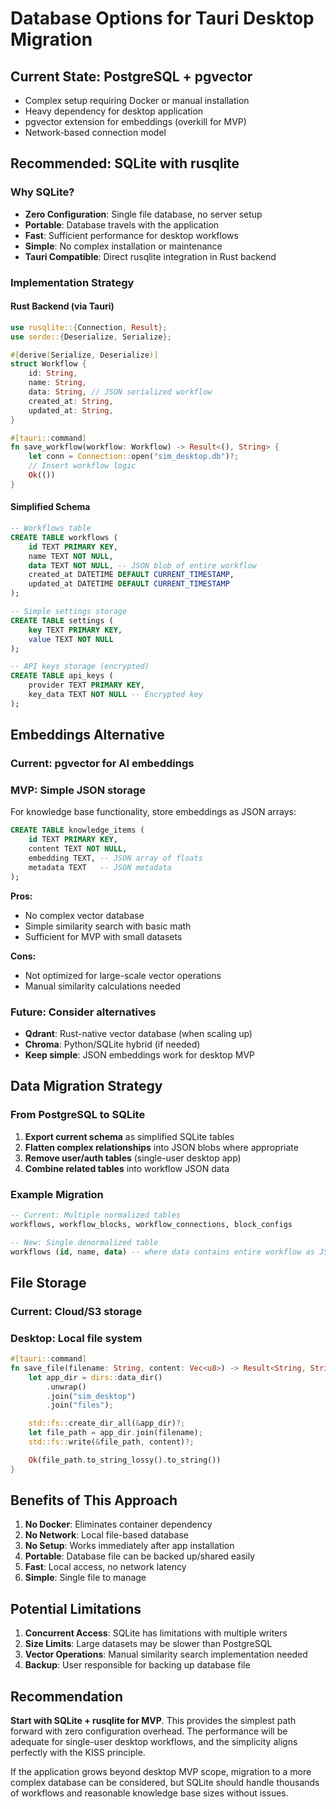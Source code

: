 # Database Options for Tauri Desktop Migration

## Current State: PostgreSQL + pgvector
- Complex setup requiring Docker or manual installation
- Heavy dependency for desktop application
- pgvector extension for embeddings (overkill for MVP)
- Network-based connection model

## Recommended: SQLite with rusqlite

### Why SQLite?
- **Zero Configuration**: Single file database, no server setup
- **Portable**: Database travels with the application
- **Fast**: Sufficient performance for desktop workflows
- **Simple**: No complex installation or maintenance
- **Tauri Compatible**: Direct rusqlite integration in Rust backend

### Implementation Strategy

#### Rust Backend (via Tauri)
```rust
use rusqlite::{Connection, Result};
use serde::{Deserialize, Serialize};

#[derive(Serialize, Deserialize)]
struct Workflow {
    id: String,
    name: String,
    data: String, // JSON serialized workflow
    created_at: String,
    updated_at: String,
}

#[tauri::command]
fn save_workflow(workflow: Workflow) -> Result<(), String> {
    let conn = Connection::open("sim_desktop.db")?;
    // Insert workflow logic
    Ok(())
}
```

#### Simplified Schema
```sql
-- Workflows table
CREATE TABLE workflows (
    id TEXT PRIMARY KEY,
    name TEXT NOT NULL,
    data TEXT NOT NULL, -- JSON blob of entire workflow
    created_at DATETIME DEFAULT CURRENT_TIMESTAMP,
    updated_at DATETIME DEFAULT CURRENT_TIMESTAMP
);

-- Simple settings storage
CREATE TABLE settings (
    key TEXT PRIMARY KEY,
    value TEXT NOT NULL
);

-- API keys storage (encrypted)
CREATE TABLE api_keys (
    provider TEXT PRIMARY KEY,
    key_data TEXT NOT NULL -- Encrypted key
);
```

## Embeddings Alternative

### Current: pgvector for AI embeddings
### MVP: Simple JSON storage

For knowledge base functionality, store embeddings as JSON arrays:
```sql
CREATE TABLE knowledge_items (
    id TEXT PRIMARY KEY,
    content TEXT NOT NULL,
    embedding TEXT, -- JSON array of floats
    metadata TEXT   -- JSON metadata
);
```

**Pros:**
- No complex vector database
- Simple similarity search with basic math
- Sufficient for MVP with small datasets

**Cons:**
- Not optimized for large-scale vector operations
- Manual similarity calculations needed

### Future: Consider alternatives
- **Qdrant**: Rust-native vector database (when scaling up)
- **Chroma**: Python/SQLite hybrid (if needed)
- **Keep simple**: JSON embeddings work for desktop MVP

## Data Migration Strategy

### From PostgreSQL to SQLite
1. **Export current schema** as simplified SQLite tables
2. **Flatten complex relationships** into JSON blobs where appropriate
3. **Remove user/auth tables** (single-user desktop app)
4. **Combine related tables** into workflow JSON data

### Example Migration
```sql
-- Current: Multiple normalized tables
workflows, workflow_blocks, workflow_connections, block_configs

-- New: Single denormalized table
workflows (id, name, data) -- where data contains entire workflow as JSON
```

## File Storage

### Current: Cloud/S3 storage
### Desktop: Local file system

```rust
#[tauri::command]
fn save_file(filename: String, content: Vec<u8>) -> Result<String, String> {
    let app_dir = dirs::data_dir()
        .unwrap()
        .join("sim_desktop")
        .join("files");

    std::fs::create_dir_all(&app_dir)?;
    let file_path = app_dir.join(filename);
    std::fs::write(&file_path, content)?;

    Ok(file_path.to_string_lossy().to_string())
}
```

## Benefits of This Approach

1. **No Docker**: Eliminates container dependency
2. **No Network**: Local file-based database
3. **No Setup**: Works immediately after app installation
4. **Portable**: Database file can be backed up/shared easily
5. **Fast**: Local access, no network latency
6. **Simple**: Single file to manage

## Potential Limitations

1. **Concurrent Access**: SQLite has limitations with multiple writers
2. **Size Limits**: Large datasets may be slower than PostgreSQL
3. **Vector Operations**: Manual similarity search implementation needed
4. **Backup**: User responsible for backing up database file

## Recommendation

**Start with SQLite + rusqlite for MVP**. This provides the simplest path forward with zero configuration overhead. The performance will be adequate for single-user desktop workflows, and the simplicity aligns perfectly with the KISS principle.

If the application grows beyond desktop MVP scope, migration to a more complex database can be considered, but SQLite should handle thousands of workflows and reasonable knowledge base sizes without issues.